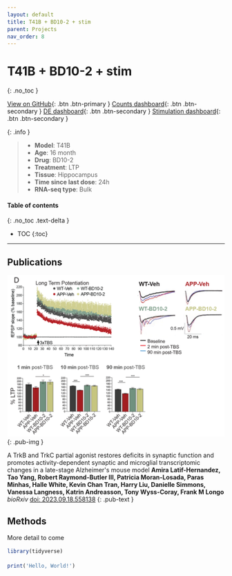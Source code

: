 ```yaml
---
layout: default
title: T41B + BD10-2 + stim
parent: Projects
nav_order: 8
---
```


# T41B + BD10-2 + stim
{: .no_toc }

[View on GitHub](https://github.com/Longo-Lab/T41B_BD10-2_stim){: .btn .btn-primary }
[Counts dashboard](https://longo-stanford.shinyapps.io/count_T41B_BD10-2_stim/){: .btn .btn-secondary }
[DE dashboard](https://longo-stanford.shinyapps.io/de_T41B_BD10-2_stim/){: .btn .btn-secondary }
[Stimulation dashboard](https://longo-stanford.shinyapps.io/stim_T41B_BD10-2_stim/){: .btn .btn-secondary }

{: .info }
> - **Model**: T41B
> - **Age**: 16 month
> - **Drug**: BD10-2
> - **Treatment**: LTP
> - **Tissue**: Hippocampus
> - **Time since last dose**: 24h
> - **RNA-seq type**: Bulk

#### Table of contents
{: .no_toc .text-delta }

- TOC
{:toc}

---

## Publications

[![](/assets/images/t41b_bd10-2_stim_fig.png)](https://doi.org/10.1101/2023.09.18.558138)
{: .pub-img }

A TrkB and TrkC partial agonist restores deficits in synaptic function and promotes activity-dependent synaptic and microglial transcriptomic changes in a late-stage Alzheimer's mouse model
**Amira Latif-Hernandez, Tao Yang, Robert Raymond-Butler III, Patricia Moran-Losada, Paras Minhas, Halle White, Kevin Chan Tran, Harry Liu, Danielle Simmons, Vanessa Langness, Katrin Andreasson, Tony Wyss-Coray, Frank M Longo**
_bioRxiv_ [doi: 2023.09.18.558138](https://doi.org/10.1101/2023.09.18.558138) 
{: .pub-text }

## Methods

More detail to come

```r
library(tidyverse)

print('Hello, World!')
```
